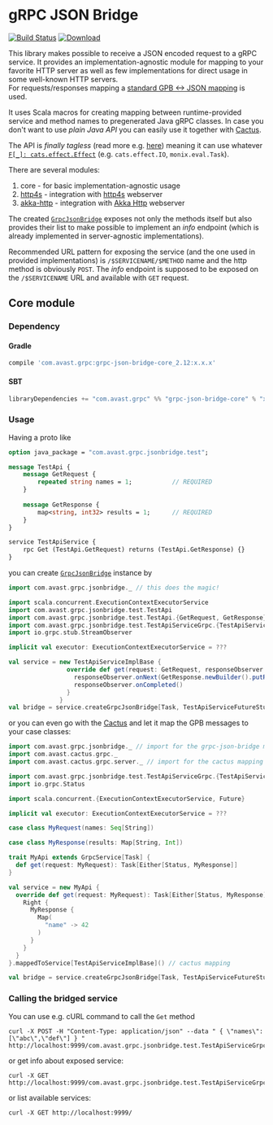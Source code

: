 # gRPC JSON Bridge

[![Build Status](https://travis-ci.org/avast/grpc-json-bridge.svg?branch=master)](https://travis-ci.org/avast/grpc-json-bridge)
[![Download](https://api.bintray.com/packages/avast/maven/grpc-json-bridge/images/download.svg) ](https://bintray.com/avast/maven/grpc-json-bridge/_latestVersion)

This library makes possible to receive a JSON encoded request to a gRPC service. It provides an implementation-agnostic module for mapping to
your favorite HTTP server as well as few implementations for direct usage in some well-known HTTP servers.  
For requests/responses mapping a [standard GPB <-> JSON mapping](https://developers.google.com/protocol-buffers/docs/proto3#json) is used.

It uses Scala macros for creating mapping between runtime-provided service and method names to pregenerated Java gRPC classes. In case you
don't want to use _plain Java API_ you can easily use it together with [Cactus](https://github.com/avast/cactus).

The API is _finally tagless_ (read more e.g. [here](https://www.beyondthelines.net/programming/introduction-to-tagless-final/))
meaning it can use whatever [`F[_]: cats.effect.Effect`](https://typelevel.org/cats-effect/typeclasses/effect.html)
(e.g. `cats.effect.IO`, `monix.eval.Task`).

There are several modules:
1. core - for basic implementation-agnostic usage
1. [http4s](http4s) - integration with [http4s](https://http4s.org/) webserver
1. [akka-http](akka-http) - integration with [Akka Http](https://doc.akka.io/docs/akka-http/current/server-side/index.html) webserver

The created [`GrpcJsonBridge`](core/src/main/scala/com/avast/grpc/jsonbridge/GrpcJsonBridge.scala) exposes not only the methods itself but
also provides their list to make possible to implement an _info_ endpoint (which is already implemented in server-agnostic implementations).

Recommended URL pattern for exposing the service (and the one used in provided implementations) is `/$SERVICENAME/$METHOD` name and the http
method is obviously `POST`. The _info_ endpoint is supposed to be exposed on the `/$SERVICENAME` URL and available with `GET` request.

## Core module

### Dependency

#### Gradle
```groovy
compile 'com.avast.grpc:grpc-json-bridge-core_2.12:x.x.x'
```

#### SBT
```scala
libraryDependencies += "com.avast.grpc" %% "grpc-json-bridge-core" % "x.x.x"
```

### Usage

Having a proto like
```proto
option java_package = "com.avast.grpc.jsonbridge.test";

message TestApi {
    message GetRequest {
        repeated string names = 1;           // REQUIRED
    }
    
    message GetResponse {
        map<string, int32> results = 1;      // REQUIRED
    }
}

service TestApiService {
    rpc Get (TestApi.GetRequest) returns (TestApi.GetResponse) {}
}
```
you can create [`GrpcJsonBridge`](core/src/main/scala/com/avast/grpc/jsonbridge/GrpcJsonBridge.scala) instance by
```scala
import com.avast.grpc.jsonbridge._ // this does the magic!

import scala.concurrent.ExecutionContextExecutorService
import com.avast.grpc.jsonbridge.test.TestApi
import com.avast.grpc.jsonbridge.test.TestApi.{GetRequest, GetResponse}
import com.avast.grpc.jsonbridge.test.TestApiServiceGrpc.{TestApiServiceFutureStub, TestApiServiceImplBase}
import io.grpc.stub.StreamObserver

implicit val executor: ExecutionContextExecutorService = ???

val service = new TestApiServiceImplBase {
                override def get(request: GetRequest, responseObserver: StreamObserver[TestApi.GetResponse]): Unit = {
                  responseObserver.onNext(GetResponse.newBuilder().putResults("name", 42).build())
                  responseObserver.onCompleted()
                }
              }
val bridge = service.createGrpcJsonBridge[Task, TestApiServiceFutureStub]() // this does the magic!
```
or you can even go with the [Cactus](https://github.com/avast/cactus) and let it map the GPB messages to your case classes:
```scala
import com.avast.grpc.jsonbridge._ // import for the grpc-json-bridge mapping
import com.avast.cactus.grpc._
import com.avast.cactus.grpc.server._ // import for the cactus mapping

import com.avast.grpc.jsonbridge.test.TestApiServiceGrpc.{TestApiServiceFutureStub, TestApiServiceImplBase}
import io.grpc.Status

import scala.concurrent.{ExecutionContextExecutorService, Future}

implicit val executor: ExecutionContextExecutorService = ???

case class MyRequest(names: Seq[String])

case class MyResponse(results: Map[String, Int])

trait MyApi extends GrpcService[Task] {
  def get(request: MyRequest): Task[Either[Status, MyResponse]]
}

val service = new MyApi {
  override def get(request: MyRequest): Task[Either[Status, MyResponse]] = Task {
    Right {
      MyResponse {
        Map(
          "name" -> 42
        )
      }
    }
  }
}.mappedToService[TestApiServiceImplBase]() // cactus mapping

val bridge = service.createGrpcJsonBridge[Task, TestApiServiceFutureStub]()
```

### Calling the bridged service

You can use e.g. cURL command to call the `Get` method
```
curl -X POST -H "Content-Type: application/json" --data " { \"names\": [\"abc\",\"def\"] } " http://localhost:9999/com.avast.grpc.jsonbridge.test.TestApiServiceGrpc/Get
```
or get info about exposed service:
```
curl -X GET http://localhost:9999/com.avast.grpc.jsonbridge.test.TestApiServiceGrpc
```
or list available services:
```
curl -X GET http://localhost:9999/
```
